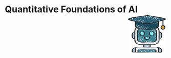 # Quantitative Foundations of AI  <a href="https://github.com/mrvnthss/QuantFoundationsAI"><img src="images/other/ml-icon.png" align="right" height="120"/></a>
